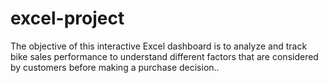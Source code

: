 # excel-project
The objective of this interactive Excel dashboard is to analyze and track bike sales performance to understand different factors that are considered by customers before making a purchase decision..
